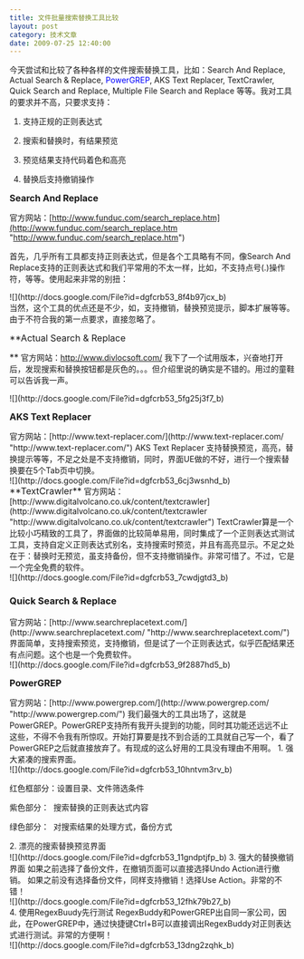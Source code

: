```yaml
---
title: 文件批量搜索替换工具比较
layout: post
category: 技术文章
date: 2009-07-25 12:40:00
---
```


今天尝试和比较了各种各样的文件搜索替换工具，比如：Search And Replace, Actual Search &amp; Replace, <span style="color: #0000ff;">PowerGREP</span>, AKS Text Replacer, TextCrawler, Quick Search and Replace, Multiple File Search and Replace 等等。我对工具的要求并不高，只要求支持：

1. 支持正规的正则表达式

2. 搜索和替换时，有结果预览

3. 预览结果支持代码着色和高亮

4. 替换后支持撤销操作

<font size="3">**Search And Replace**</font>

官方网站：[http://www.funduc.com/search_replace.htm](http://www.funduc.com/search_replace.htm "http://www.funduc.com/search_replace.htm")

首先，几乎所有工具都支持正则表达式，但是各个工具略有不同，像<span>Search And Replace</span><span>支持的正则表达式和我们平常用的不太一样，比如，不支持点号(.)操作符，等等。使用起来非常的别扭：</span>

<div id="z08g" style="text-align: left;">![](http://docs.google.com/File?id=dgfcrb53_8f4b97jcx_b)</div>

<span>
当然，这个工具的优点还是不少，如，支持撤销，替换预览提示，脚本扩展等等。由于不符合我的第一点要求，直接忽略了。</span>

<font size="3">**Actual Search &amp; Replace

**</font>
<span>
官方网站：</span>[<span>http://www.divlocsoft.com/</span>](http://www.divlocsoft.com/ "http://www.divlocsoft.com/")
<span>
我下了一个试用版本，兴奋地打开后，发现搜索和替换按钮都是灰色的。。。但介绍里说的确实是不错的。用过的童鞋可以告诉我一声。</span>

<div id="i:1u" style="text-align: left;">
<div id="swtw" style="text-align: left;">![](http://docs.google.com/File?id=dgfcrb53_5fg25j3f7_b)

<font size="3">**AKS Text Replacer**</font>

<span>
官方网站：</span>[<span>http://www.text-replacer.com/</span>](http://www.text-replacer.com/ "http://www.text-replacer.com/")
<span>
AKS Text Replacer 支持替换预览，高亮，替换提示等等，不足之处是不支持撤销，同时，界面UE做的不好，进行一个搜索替换要在5个Tab页中切换。</span>

<div id="y15." style="text-align: left;">![](http://docs.google.com/File?id=dgfcrb53_6cj3wsnhd_b)</div>

</div>
</div>
<font size="3">**TextCrawler**</font>

<span>
官方网站：</span>[<span>http://www.digitalvolcano.co.uk/content/textcrawler</span>](http://www.digitalvolcano.co.uk/content/textcrawler "http://www.digitalvolcano.co.uk/content/textcrawler")
<span>
TextCrawler算是一个比较小巧精致的工具了，界面做的比较简单易用，同时集成了一个正则表达式测试工具，支持自定义正则表达式别名，支持搜索时预览，并且有高亮显示。</span><span>不足之处在于：替换时无预览，虽支持备份，但不支持撤销操作。</span><span>非常可惜了。不过，它是一个完全免费的软件。</span>

<div id="kqps" style="text-align: left;">![](http://docs.google.com/File?id=dgfcrb53_7cwdjgtd3_b)</div>

### <span>Quick Search &amp; Replace</span>
<span>
官方网站：</span>[<span>http://www.searchreplacetext.com/</span>](http://www.searchreplacetext.com/ "http://www.searchreplacetext.com/")
<span>
界面简单，支持搜索预览，支持撤销，但是试了一个正则表达式，似乎匹配结果还有点问题。这个也是一个免费软件。</span>

<div id="z7w7" style="text-align: left;">![](http://docs.google.com/File?id=dgfcrb53_9f2887hd5_b)</div>

<font size="3">**PowerGREP**</font>

<span>
官方网站：</span>[<span>http://www.powergrep.com/</span>](http://www.powergrep.com/ "http://www.powergrep.com/")
<span>
我们最强大的工具出场了，这就是PowerGREP。PowerGREP支持所有我开头提到的功能，同时其功能还远远不止这些，不得不令我有所惊叹。开始打算要是找不到合适的工具就自己写一个，看了PowerGREP之后就直接放弃了。有现成的这么好用的工具没有理由不用啊。</span>

<span>
1. 强大紧凑的搜索界面。</span>

<div id="l00v" style="text-align: left;">![](http://docs.google.com/File?id=dgfcrb53_10hntvm3rv_b)</div>

<span>红色框部分</span><span>：设置目录、文件筛选条件</span>

<span>紫色部分</span><span>：&nbsp; 搜索替换的正则表达式内容</span>

<span>绿色部分</span><span>：&nbsp; 对搜索结果的处理方式，备份方式</span>

<span>
2. 漂亮的搜索替换预览界面</span>

<div id="sgr:" style="text-align: left;">![](http://docs.google.com/File?id=dgfcrb53_11gndptjfp_b)

<span>
3. 强大的替换撤销界面</span>

<span>
如果之前选择了备份文件，在撤销页面可以直接选择Undo Action进行撤销。</span>
<span>
如果之前没有选择备份文件，同样支持撤销！选择Use Action。非常的不错！</span>

<div id="txzs" style="text-align: left;">![](http://docs.google.com/File?id=dgfcrb53_12fhk79b27_b)</div>

</div><span>
4. 使用</span><span>RegexBuudy</span><span>先行测试</span>

<span>
RegexBuddy和PowerGREP出自同一家公司，因此，在PowerGREP中，通过快捷键</span><span>Ctrl+B</span><span>可以直接调出RegexBuddy对正则表达式进行测试。非常的方便啊！</span>

<div id="ajqa" style="text-align: left;">![](http://docs.google.com/File?id=dgfcrb53_13dng2zqhk_b)</div>
